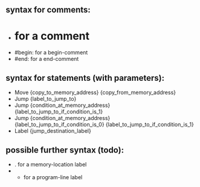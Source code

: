 
syntax for comments:
-------------------

* # for a comment
* #begin: for a begin-comment
* #end: for a end-comment

syntax for statements (with parameters):
---------------------------------------

* Move {copy_to_memory_address} {copy_from_memory_address}
* Jump {label_to_jump_to}
* Jump {condition_at_memory_address} {label_to_jump_to_if_condition_is_1}
* Jump {condition_at_memory_address} {label_to_jump_to_if_condition_is_0} {label_to_jump_to_if_condition_is_1}
* Label {jump_destination_label}

possible further syntax (todo):
-------------------------------

* . for a memory-location label
* - for a program-line label
